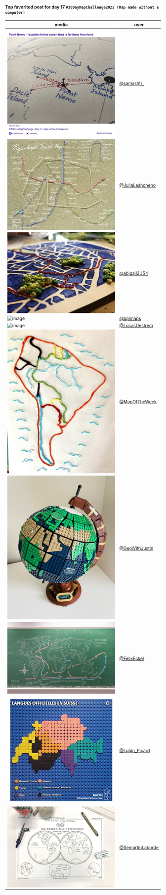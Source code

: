 #### Top favorited post for day 17 `#30DayMapChallenge2022 (Map made without a computer)`
| media | user | 
|-------|------|
| ![image](../uploads/77f5cb26917d5342d71c423d019557ba/image.png) | [@samashti\_](https://twitter.com/samashti\_/status/1593191900793942016) | 
| ![image](../uploads/c848abac9687f7a49f4e68db40609a8d/image.png) | [@JuliaLeshcheno](https://twitter.com/JuliaLeshcheno/status/1593460818993094657) | 
| ![image](../uploads/e244cd30188a19484e115094dff689df/image.png) | [@abigail2154](https://twitter.com/abigail2154/status/1593142157007024129) | 
| ![image](../uploads/5ee04e1574a198c970ede99b8a62f77c/image.png) | [@bplmaps](https://twitter.com/bplmaps/status/1593107800837672960) |  
| ![image](../uploads/f27d5917e49869d39fe54aa5ba4ee1ab/image.png) | [@LucasDestrem](https://twitter.com/LucasDestrem/status/1593130841181679617) |  
| ![image](../uploads/5e38f652482b0d53f93e6d2fc818da82/image.png) | [@MapOfTheWeek](https://twitter.com/MapOfTheWeek/status/1593243544072118272) |  
| ![image](../uploads/2c97cd33e61b8bc948d99f5c4b6ddfd5/image.png) | [@GeoWithJustin](https://twitter.com/randybondsjr/status/1593272928254439425) |  
| ![image](../uploads/4dd41f9224bcfe5abb516e27592c4433/image.png) | [@FelixEckel](https://twitter.com/FelixEckel/status/1593161794549608448) |  
| ![image](../uploads/fd63d5855e954b8d60de663ab563d83a/image.png) | [@Lubin_Picard](https://twitter.com/Lubin_Picard/status/1593129307982901249) | 
| ![image](../uploads/7c5441822ec88a423159656e42ee49c0/image.png) | [@XemartinLaborde](https://twitter.com/XemartinLaborde/status/1593162483862482944) |  

